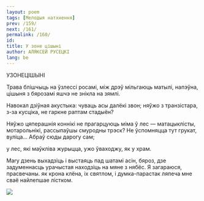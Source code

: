 ```yaml
---
layout: poem
tags: [Мелодыя натхнення]
prev: /159/
next: /161/
permalink: /160/
id: 
title: У зоне цішыні
author: АЛЯКСЕЙ РУСЕЦКІ
lang: be
---
```



 
УЗОНЕЦІШЫНІ

Трава блішчыць на ўзлессі росамі, між дрэў мільгаюць матылі, напэўна, цішыня з бярозамі яшчэ не знікла на зямлі.

Навокал дзіўная акустыка: чуваць асы далёкі звон; няўжо з транзістара, з-за кусціка, не гаркне раптам стадыён?

Няўжо цяперашнія коннікі не прагарцуюць міма ў лес — матацыклісты, мотарольнікі, рассыпаўшы смуродны трэск? He ўспомняцца тут грукат, вуліца... Абраў сюды дарогу сам;

у лес, які маўкліва журыцца, ужо ўваходжу, як у храм.

Mary дзень выхадзіць і выстаяць пад шатамі асін, бяроз, дзе задуменнасць урачыстая находзіць на мяне з нябёс. Я загараюся, прасвечаны. як крона клёна, іх святлом, і думка-парастак ляпеча мне сваё найлепшае лістком.

![](2022-%D0%9C%D1%96%D0%BD%D1%81%D0%BA-%D0%BB%D1%83%D1%87%D0%BD%D0%B0%D1%81%D1%86%D1%8C-%D0%BC%D1%96%D0%BA%D0%BE%D0%BB%D0%B0-%D0%BC%D1%8F%D1%82%D0%BB%D1%96%D1%86%D0%BA%D1%96_html_3a717e17c5f8d943.png)  
